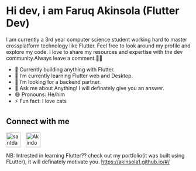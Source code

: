 # Hi dev, i am Faruq Akinsola (Flutter Dev)
I am currently a 3rd year computer science student working hard to master crossplatform technology like Flutter.
Feel free to look around my profile and explore my code. I love to share my resources and expertise with the dev community.Always leave a comment.🤗🙃

- 🔭 Currently building anything with Flutter.  
- 🌱 I’m currently learning Flutter web and Desktop. 
- 🤔 I’m looking for a backend partner.
- 💬 Ask me about Anything! I will definately give you an answer.
- 😄 Pronouns: He/him
- ⚡ Fun fact: I love cats

## Connect with me
<p align="start">
<a href="https://www.instagram.com/akindoyin_faruq" target="blank"><img align="center" src="https://cdn3.iconfinder.com/data/icons/2018-social-media-logotypes/1000/2018_social_media_popular_app_logo_instagram-64.png" alt="santdas36" height="40" width="40" /></a>
<a href=" https://twitter.com/AkindoyinFaruq" target="blank"><img align="center" src="https://cdn2.iconfinder.com/data/icons/social-media-2285/512/1_Twitter2_colored_svg-64.png" alt="Akindoyin Faruq" height="40" width="40" style="margin-left: 10px" /></a>
</p>


NB: Intrested in learning Flutter?? check out my portfolio(it was built using FLutter), it will definately motivate you. https://akinsola1.github.io/#/

